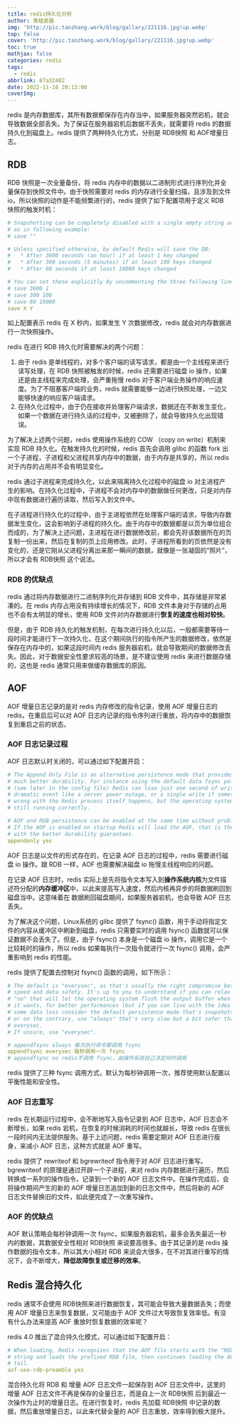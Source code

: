 ```yaml
---
title: redis持久化分析
author: 青蛙瓷器
img: 'http://pic.tanzhang.work/blog/gallary/221116.jpg!up.webp'
top: false
cover: 'http://pic.tanzhang.work/blog/gallary/221116.jpg!up.webp'
toc: true
mathjax: false
categories: redis
tags:
  - redis
abbrlink: 87a32482
date: 2022-11-16 20:13:00
coverImg:
---
```

redis 是内存数据库，其所有数据都保存在内存当中，如果服务器突然宕机，就会导致数据全部丢失。为了保证在服务器宕机后数据不丢失，就需要将 redis 的数据持久化到磁盘上。redis 提供了两种持久化方式，分别是 RDB快照 和 AOF增量日志。

## RDB

RDB 快照是一次全量备份，将 redis 内存中的数据以二进制形式进行序列化并全量保存到快照文件中。由于快照需要对 redis 的内存进行全量扫描，且涉及到文件 io，所以快照的动作是不能频繁进行的，redis 提供了如下配置项用于定义 RDB 快照的触发时机：

```yml
# Snapshotting can be completely disabled with a single empty string argument
# as in following example:
# save ""

# Unless specified otherwise, by default Redis will save the DB:
#   * After 3600 seconds (an hour) if at least 1 key changed
#   * After 300 seconds (5 minutes) if at least 100 keys changed
#   * After 60 seconds if at least 10000 keys changed

# You can set these explicitly by uncommenting the three following lines.
# save 3600 1
# save 300 100
# save 60 10000
save X Y
```

如上配置表示 redis 在 X 秒内，如果发生 Y 次数据修改，redis 就会对内存数据进行一次快照操作。

redis 在进行 RDB 持久化时需要解决的两个问题：

1. 由于 redis 是单线程的，对多个客户端的读写请求，都是由一个主线程来进行读写处理，在 RDB 快照被触发的时候，redis 还需要进行磁盘 io 操作，如果还是由主线程来完成处理，会严重拖慢 redis 对于客户端业务操作的响应速度。为了不阻塞客户端的业务，redis 就需要能够一边进行快照处理，一边又能够快速的响应客户端请求。
2. 在持久化过程中，由于仍在接收并处理客户端请求，数据还在不断发生变化，如果一个数据在进行持久话的过程中，又被删除了，就会导致持久化出现错误。

为了解决上述两个问题，redis 使用操作系统的 COW （copy on write）机制来实现 RDB 持久化。在触发持久化的时候，redis 首先会调用 glibc 的函数 fork 出一个子进程，子进程和父进程共享内存中的数据，由于内存是共享的，所以 redis 对于内存的占用并不会有明显变化。

redis 通过子进程来完成持久化，以此来隔离持久化过程中的磁盘 io 对主进程产生的影响。在持久化过程中，子进程不会对内存中的数据做任何更改，只是对内存中现有数据进行遍历读取，然后写入到文件中。

在子进程进行持久化的过程中，由于主进程依然在处理客户端的请求，导致内存数据发生变化，这会影响到子进程的持久化。由于内存中的数据都是以页为单位组合而成的，为了解决上述问题，主进程在进行数据修改前，都会先将该数据所在的页复制一份出来，然后在复制的页上应用修改。此时，子进程所看到的页依然是没有变化的，还是它刚从父进程分离出来那一瞬间的数据，就像是一张凝固的“照片”，所以才会有 RDB快照 这个说法。

### RDB 的优缺点

redis 通过将内存数据进行二进制序列化并存储到 RDB 文件中，其存储是非常紧凑的。在 redis 内存占用没有持续增长的情况下，RDB 文件本身对于存储的占用也不会有太明显的增长，使用 RDB 文件对内存数据进行**恢复的速度也相对较快**。

但是，由于 RDB 持久化的触发机制，在每次进行持久化以后，一般都需要等待一段时间才能进行下一次持久化，在这个期间执行的指令所产生的数据修改，依然是保存在内存中的，如果这段时间内 redis 服务器宕机，就会导致期间的数据修改丢失。因此，对于数据安全性要求较高的场景，是不建议使用 redis 来进行数据存储的，这也是 redis 通常只用来做缓存数据库的原因。

## AOF

AOF 增量日志记录的是对 redis 内存修改的指令记录，使用 AOF 增量日志的 redis，在重启后可以对 AOF 日志内记录的指令序列进行重放，将内存中的数据恢复到重启之前的状态。

### AOF 日志记录过程

AOF 日志默认时关闭的，可以通过如下配置开启：

```yml
# The Append Only File is an alternative persistence mode that provides
# much better durability. For instance using the default data fsync policy
# (see later in the config file) Redis can lose just one second of writes in a
# dramatic event like a server power outage, or a single write if something
# wrong with the Redis process itself happens, but the operating system is
# still running correctly.

# AOF and RDB persistence can be enabled at the same time without problems.
# If the AOF is enabled on startup Redis will load the AOF, that is the file
# with the better durability guarantees.
appendonly yes
```

AOF 日志是以文件的形式存在的，在记录 AOF 日志的过程中，redis 需要进行磁盘 io 操作。跟 RDB 一样，AOF 也需要解决磁盘 io 拖慢主线程响应的问题。

在记录 AOF 日志时，redis 实际上是先将指令文本写入到**操作系统内核**为文件描述符分配的**内存缓冲区**中，以此来提高写入速度，然后内核再异步的将数据刷回到磁盘当中。这意味着在 数据刷回磁盘期间，如果服务器宕机，也会导致 AOF 日志丢失。

为了解决这个问题，Linux系统的 glibc 提供了 fsync() 函数，用于手动将指定文件的内容从缓冲区中刷新到磁盘，redis 只需要实时的调用 fsync() 函数就可以保证数据不会丢失了。但是，由于 fsync() 本身是一个磁盘 io 操作，调用它是一个比较耗时的操作，所以 redis 如果每执行一次指令就进行一次 fsync() 调用，会严重影响到 redis 的性能。

redis 提供了配置去控制对 fsync() 函数的调用，如下所示：

```yml
# The default is "everysec", as that's usually the right compromise between
# speed and data safety. It's up to you to understand if you can relax this to
# "no" that will let the operating system flush the output buffer when
# it wants, for better performances (but if you can live with the idea of
# some data loss consider the default persistence mode that's snapshotting),
# or on the contrary, use "always" that's very slow but a bit safer than
# everysec.
# If unsure, use "everysec".

# appendfsync always 每次执行命令都调用 fsync
appendfsync everysec 每秒调用一次 fsync
# appendfsync no redis不调用 fsync，由操作系统自己决定何时调用
```

redis 提供了三种 fsync 调用方式，默认为每秒钟调用一次，推荐使用默认配置以平衡性能和安全性。

### AOF 日志重写

redis 在长期运行过程中，会不断地写入指令记录到 AOF 日志中，AOF 日志会不断增长，如果 redis 宕机，在恢复的时候消耗的时间也就越长，导致 redis 在很长一段时间内无法提供服务。基于上述问题，redis 需要定期对 AOF 日志进行瘦身，来减小 AOF 日志，这种方式就是 AOF 重写。

redis 提供了 rewriteof  和 bgrewriteof 指令用于对 AOF 日志进行重写。bgrewriteof 的原理是通过开辟一个子进程，来对 redis 内存数据进行遍历，然后转换成一系列的操作指令，记录到一个新的 AOF 日志文件中。在操作完成后，会将操作期间产生的新的 AOF 增量日志追加到新的日志文件中，然后将新的 AOF 日志文件替换旧的文件，如此便完成了一次重写操作。

### AOF 的优缺点

AOF 默认策略会每秒钟调用一次 fsync，如果服务器宕机，最多会丢失最近一秒内的数据，其数据安全性相对 RDB快照 来说要高很多。由于其记录的是 redis 操作数据的指令文本，所以其大小相对 RDB 来说会大很多，在不对其进行重写的情况下，会不断增大，**降低故障恢复或迁移的效率**。

## Redis 混合持久化

redis 通常不会使用 RDB快照来进行数据恢复，其可能会导致大量数据丢失；而使用 AOF 增量日志来恢复数据，又可能由于 AOF 文件过大导致恢复效率低。有没有什么办法来提高 AOF 重放时恢复数据的效率呢？

redis 4.0 推出了混合持久化模式，可以通过如下配置开启：

```yml
# When loading, Redis recognizes that the AOF file starts with the "REDIS"
# string and loads the prefixed RDB file, then continues loading the AOF
# tail.
aof-use-rdb-preamble yes
```

混合持久化将 RDB 和 增量 AOF 日志文件一起保存到 AOF 日志文件中，这里的增量 AOF 日志文件不再是保存的全量日志，而是自上一次 RDB快照 后到最近一次操作为止时的增量日志。在进行恢复时，redis 先加载 RDB快照 中记录的数据，然后重放增量日志，以此来代替全量的 AOF 日志重放，效率得到极大提升。
